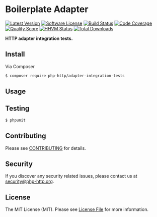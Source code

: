 # Boilerplate Adapter

[![Latest Version](https://img.shields.io/github/release/php-http/adapter-integration-tests.svg?style=flat-square)](https://github.com/php-http/adapter-integration-tests/releases)
[![Software License](https://img.shields.io/badge/license-MIT-brightgreen.svg?style=flat-square)](LICENSE)
[![Build Status](https://img.shields.io/travis/php-http/adapter-integration-tests.svg?style=flat-square)](https://travis-ci.org/php-http/adapter-integration-tests)
[![Code Coverage](https://img.shields.io/scrutinizer/coverage/g/php-http/adapter-integration-tests.svg?style=flat-square)](https://scrutinizer-ci.com/g/php-http/adapter-integration-tests)
[![Quality Score](https://img.shields.io/scrutinizer/g/php-http/adapter-integration-tests.svg?style=flat-square)](https://scrutinizer-ci.com/g/php-http/adapter-integration-tests)
[![HHVM Status](https://img.shields.io/hhvm/php-http/adapter-integration-tests.svg?style=flat-square)](http://hhvm.h4cc.de/package/php-http/adapter-integration-tests)
[![Total Downloads](https://img.shields.io/packagist/dt/php-http/adapter-integration-tests.svg?style=flat-square)](https://packagist.org/packages/php-http/adapter-integration-tests)

**HTTP adapter integration tests.**


## Install

Via Composer

``` bash
$ composer require php-http/adapter-integration-tests
```


## Usage


## Testing

``` bash
$ phpunit
```


## Contributing

Please see [CONTRIBUTING](CONTRIBUTING.md) for details.


## Security

If you discover any security related issues, please contact us at [security@php-http.org](mailto:security@php-http.org).


## License

The MIT License (MIT). Please see [License File](LICENSE) for more information.
